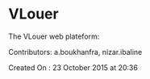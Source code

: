 VLouer
=======

The VLouer web plateform:

Contributors: a.boukhanfra, nizar.ibaline

Created On : 23 October 2015 at 20:36
